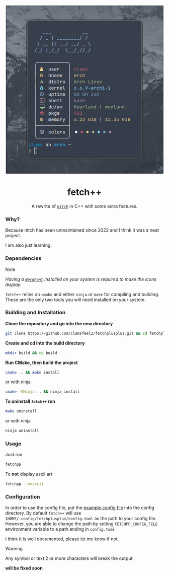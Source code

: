 <div align="center">

![fetchplusplus-image](./assets/fetchplusplus.png)

</div>

<div align="center">

# fetch++

A rewrite of [`nitch`](https://github.com/ssleert/nitch) in C++ with some extra features.

</div>

### Why?

Because nitch has been unmaintained since 2022 and I think it was a neat project.

I am also just learning.

### Dependencies

> [!NOTE]
>
> *Having a [`NerdFont`](https://github.com/ryanoasis/nerd-fonts) installed on your system is required to make the icons display.*

`fetch++` relies on `cmake` and either `ninja` or `make` for compiling and building. These are the only two tools you will need installed on your system.

### Building and Installation

**Clone the repository and go into the new directory**

```sh
git clone https://github.com/clamsfeel2/fetchplusplus.git && cd fetchplusplus
```

**Create and cd into the build directory**

```sh
mkdir build && cd build
```

**Run CMake, then build the project**

```sh
cmake .. && make install
```

or with ninja

```sh
cmake -GNinja .. && ninja install
```

**To uninstall `fetch++` run**

```sh
make uninstall
```

or with ninja

```sh
ninja uninstall
```

### Usage

Just run

```sh
fetchpp
```

To **not** display ascii art

```sh
fetchpp --noascii
```

### Configuration

In order to use the config file, put the [example config file](./config/EXAMPLE-config.toml) into the config directory. By default `fetch++` will use `$HOME/.config/fetchplusplus/config.toml` as the path to your config file. However, you are able to change the path by setting `FETCHPP_CONFIG_FILE` environment variable to a path ending in `config.toml` 

I think it is well documented, please let me know if not.

> [!WARNING]
> Any symbol or text 2 or more characters will break the output.
> 
> **will be fixed soon**
